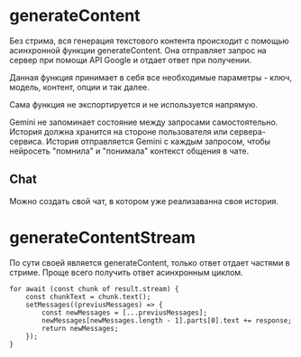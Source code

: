 # generateContent

Без стрима, вся генерация текстового контента происходит с помощью асинхронной функции generateContent.
Она отправляет запрос на сервер при помощи API Google и отдает ответ при получении.

Данная функция принимает в себя все необходимые параметры - ключ, модель, контент, опции и так далее.

Сама функция не экспортируется и не используется напрямую.

Gemini не запоминает состояние между запросами самостоятельно. История должна хранится на стороне пользователя или сервера-сервиса. История отправляется Gemini с каждым запросом, чтобы нейросеть "помнила" и "понимала" контекст общения в чате.

## Chat

Можно создать свой чат, в котором уже реализаванна своя история.

# generateContentStream

По сути своей является generateContent, только ответ отдает частями в стриме.
Проще всего получить ответ асинхронным циклом.

```
for await (const chunk of result.stream) {
    const chunkText = chunk.text();
    setMessages((previusMessages) => {
        const newMessages = [...previusMessages];
        newMessages[newMessages.length - 1].parts[0].text += response;
        return newMessages;
    });
}
```
